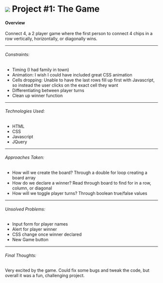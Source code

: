 # ![](https://ga-dash.s3.amazonaws.com/production/assets/logo-9f88ae6c9c3871690e33280fcf557f33.png) Project #1: The Game

#### Overview

Connect 4, a 2 player game where the first person to connect 4 chips in a row vertically, horizontally, or diagonally wins. 


---


###### Constraints:

- Timing (I had family in town)
- Animation: I wish I could have included great CSS animation
- Cells dropping: Unable to have the last rows fill up first with Javascript, so instead the user 	clicks on the exact cell they want 
- Differentiating between player turns
- Clean up winner function

--- 
###### Technologies Used:

- HTML
- CSS
- Javascript
- JQuery

---
###### Approaches Taken:

- How will we create the board? Through a double for loop creating a board array 
- How do we declare a winner? Read through board to find for in a row, column, or diagonal 
- How will we toggle player turns? Through boolean true/false values
---

###### Unsolved Problems:
- Input form for player names
- Alert for player winner
- CSS change once winner declared
- New Game button 
---

###### Final Thoughts:

Very excited by the game. Could fix some bugs and tweak the code, but overall it was a fun, challenging project. 


